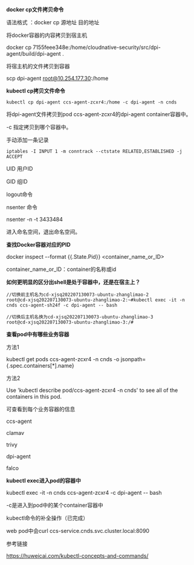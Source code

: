 **docker cp文件拷贝命令**

语法格式 ：docker cp 源地址 目的地址

将docker容器的内容拷贝到宿主机

docker cp 7155feee348e:/home/cloudnative-security/src/dpi-agent/build/dpi-agent  .



将宿主机的文件拷贝到容器

scp dpi-agent root@10.254.177.30:/home



**kubectl cp拷贝文件命令**

```
kubectl cp dpi-agent ccs-agent-zcxr4:/home -c dpi-agent -n cnds
```

将dpi-agent文件拷贝到pod ccs-agent-zcxr4的dpi-agent container容器中。

-c 指定拷贝到哪个容器中。



手动添加一条记录

```
iptables -I INPUT 1 -m conntrack --ctstate RELATED,ESTABLISHED -j ACCEPT
```



UID 用户ID

GID 组ID

logout命令

nsenter 命令

nsenter -n -t 3433484

进入命名空间，退出命名空间。



**查找Docker容器对应的PID**

docker inspect --format {{.State.Pid}}  <container_name_or_ID>

container_name_or_ID：container的名称或id



**如何更明显的区分出shell是处于容器中，还是在宿主上？**

```
//切换前主机名为cd-xjsq202207130073-ubuntu-zhanglimao-2
root@cd-xjsq202207130073-ubuntu-zhanglimao-2:~#kubectl exec -it -n cnds ccs-agent-sh24f -c dpi-agent -- bash

//切换后主机名换为cd-xjsq202207130073-ubuntu-zhanglimao-3
root@cd-xjsq202207130073-ubuntu-zhanglimao-3:/# 
```



**查看pod中有哪些业务容器**

方法1

kubectl get pods ccs-agent-zcxr4  -n cnds -o jsonpath={.spec.containers[*].name}



方法2

Use 'kubectl describe pod/ccs-agent-zcxr4 -n cnds' to see all of the containers in this pod.

可查看到每个业务容器的信息

ccs-agent

clamav

trivy

dpi-agent

falco



**kubectl exec进入pod的容器中**

kubectl exec -it -n cnds ccs-agent-zcxr4 -c dpi-agent -- bash

-c是进入到pod中的某个container容器中



kubectl命令的补全操作（已完成）

web pod中会curl ccs-service.cnds.svc.cluster.local:8090



参考链接

https://huweicai.com/kubectl-concepts-and-commands/
